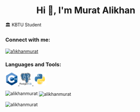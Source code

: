 <h1 align="center">Hi 👋, I'm Murat Alikhan</h1>
 🏛 KBTU Student
<h3 align="left">Connect with me:</h3>
<p align="left">
<a href="https://www.instagram.com/a1ikhanmurat" target="blank"><img align="center" src="https://raw.githubusercontent.com/rahuldkjain/github-profile-readme-generator/master/src/images/icons/Social/instagram.svg" alt="a1ıkhanmurat" height="30" width="40" /></a>
</p>

<h3 align="left">Languages and Tools:</h3>
<p align="left"> <a href="https://www.w3schools.com/cpp/" target="_blank" rel="noreferrer"> <img src="https://raw.githubusercontent.com/devicons/devicon/master/icons/cplusplus/cplusplus-original.svg" alt="cplusplus" width="40" height="40"/> </a> <a href="https://www.postgresql.org" target="_blank" rel="noreferrer"> <img src="https://raw.githubusercontent.com/devicons/devicon/master/icons/postgresql/postgresql-original-wordmark.svg" alt="postgresql" width="40" height="40"/> </a> <a href="https://www.python.org" target="_blank" rel="noreferrer"> <img src="https://raw.githubusercontent.com/devicons/devicon/master/icons/python/python-original.svg" alt="python" width="40" height="40"/> </a> </p>

<p><img align="left" src="https://github-readme-stats.vercel.app/api/top-langs?username=alikhanmurat&show_icons=true&locale=en&layout=compact" alt="alikhanmurat" /></p>

<p>&nbsp;<img align="center" src="https://github-readme-stats.vercel.app/api?username=alikhanmurat&show_icons=true&locale=en" alt="alikhanmurat" /></p>

<p><img align="center" src="https://github-readme-streak-stats.herokuapp.com/?user=alikhanmurat&" alt="alikhanmurat" /></p>

